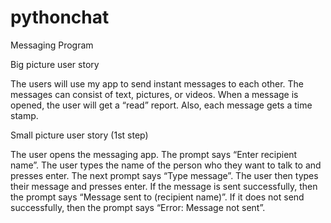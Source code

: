 # pythonchat
Messaging Program
<p>Big picture user story</p> 

The users will use my app to send instant messages to each other.  The messages can consist of text, pictures, or videos.  When a message is opened, the user will get a “read” report.  Also, each message gets a time stamp.    

<p>Small picture user story (1st step)</p>

The user opens the messaging app.  The prompt says “Enter recipient name”.  The user types the name of the person who they want to talk to and presses enter.  The next prompt says “Type message”.  The user then types their message and presses enter.  If the message is sent successfully, then the prompt says “Message sent to (recipient name)”.  If it does not send successfully, then the prompt says “Error: Message not sent”.
